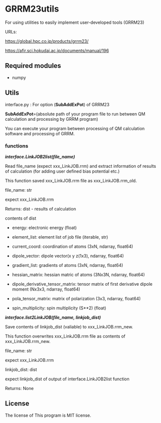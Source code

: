 # GRRM23utils
For using utilities to easily implement user-developed tools (GRRM23)

URLs:

https://global.hpc.co.jp/products/grrm23/

https://afir.sci.hokudai.ac.jp/documents/manual/196


## Required modules
- numpy

## Utils
interface.py : For option (**SubAddExPot**) of GRRM23 

**SubAddExPot**=(absolute path of your program file to run between QM calculation and processing by GRRM program)

You can execute your program between processing of QM calculation software and processing of GRRM. 


### functions
**_interface.LinkJOB2list(file_name)_**

Read file_name (expect xxx_LinkJOB.rrm) and extract information of results of calculation (for adding user defined bias potential etc.)

This function saved xxx_LinkJOB.rrm file as xxx_LinkJOB.rrm_old.

file_name: str

expect xxx_LinkJOB.rrm

Returns: dist - results of calculation 

contents of dist

 - energy: electronic energy (float) 

 - element_list: element list of job file (iterable, str)  
 
 - current_coord:  coordination of atoms (3xN, ndarray, float64)  
 
 - dipole_vector: dipole vector(x y z(1x3), ndarray, float64) 
 
 - gradient_list: gradients of atoms (3xN, ndarray, float64)  
 
 - hessian_matrix: hessian matric of atoms (3Nx3N, ndarray, float64)
 
 - dipole_derivative_tensor_matrix: tensor matrix of first derivative dipole moment (Nx3x3, ndarray, float64)
 
 - pola_tensor_matrix: matrix of polarization (3x3, ndarray, float64)
 
 - spin_multiplicity: spin multiplicity (S**2) (float) 


**_interface.list2LinkJOB(file_name, linkjob_dist)_**

Save contents of linkjob_dist (valiable) to xxx_LinkJOB.rrm_new.

This function overwrites xxx_LinkJOB.rrm file as contents of xxx_LinkJOB.rrm_new.

file_name: str

  expect xxx_LinkJOB.rrm

linkjob_dist: dist

  expect linkjob_dist of output of interface.LinkJOB2list function

Returns: None

  
## License

The license of This program is MIT license.


